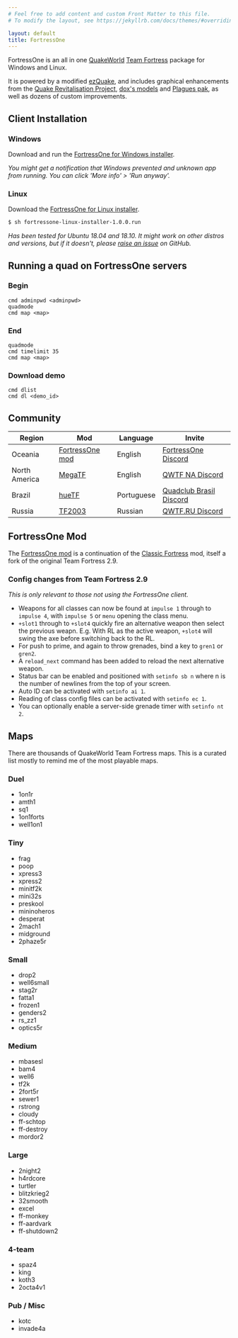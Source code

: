 ```yaml
---
# Feel free to add content and custom Front Matter to this file.
# To modify the layout, see https://jekyllrb.com/docs/themes/#overriding-theme-defaults

layout: default
title: FortressOne
---
```



FortressOne is an all in one [QuakeWorld][] [Team Fortress][] package for
Windows and Linux.

It is powered by a modified [ezQuake][], and includes graphical enhancements
from the [Quake Revitalisation Project][], [dox's models][] and
[Plagues pak][], as well as dozens of custom improvements.


## Client Installation

### Windows

Download and run the [FortressOne for Windows installer][].

_You might get a notification that Windows prevented and unknown app from
running. You can click 'More info' > 'Run anyway'._


### Linux

Download the [FortressOne for Linux installer][].

```bash
$ sh fortressone-linux-installer-1.0.0.run
```

_Has been tested for Ubuntu 18.04 and 18.10. It might work on other distros and
versions, but if it doesn't, please [raise an issue][] on GitHub._


## Running a quad on FortressOne servers

### Begin

```
cmd adminpwd <adminpwd>
quadmode
cmd map <map>
```


### End

```
quadmode
cmd timelimit 35
cmd map <map>
```


### Download demo

```
cmd dlist
cmd dl <demo_id>
```


## Community

| Region        | Mod                 | Language   | Invite                      |
|---------------|---------------------|------------|-----------------------------|
| Oceania       | [FortressOne mod][] | English    | [FortressOne Discord][]     |
| North America | [MegaTF][]          | English    | [QWTF NA Discord][]         |
| Brazil        | [hueTF][]           | Portuguese | [Quadclub Brasil Discord][] |
| Russia        | [TF2003][]          | Russian    | [QWTF.RU Discord][]         |


## FortressOne Mod

The [FortressOne mod][] is a continuation of the [Classic Fortress][] mod,
itself a fork of the original Team Fortress 2.9.


### Config changes from Team Fortress 2.9

_This is only relevant to those not using the FortressOne client._

* Weapons for all classes can now be found at `impulse 1` through to `impulse
  4`, with `impulse 5` or `menu` opening the class menu.
* `+slot1` through to `+slot4` quickly fire an alternative weapon then select
  the previous weapn. E.g. With RL as the active weapon, `+slot4` will swing
  the axe before switching back to the RL.
* For push to prime, and again to throw grenades, bind a key to `gren1` or
  `gren2`.
* A `reload_next` command has been added to reload the next alternative weapon.
* Status bar can be enabled and positioned with `setinfo sb n` where n is the
  number of newlines from the top of your screen.
* Auto ID can be activated with `setinfo ai 1`.
* Reading of class config files can be activated with `setinfo ec 1`.
* You can optionally enable a server-side grenade timer with `setinfo nt 2`.


## Maps

There are thousands of QuakeWorld Team Fortress maps. This is a curated list
mostly to remind me of the most playable maps.

### Duel

- 1on1r
- amth1
- sq1
- 1on1forts
- well1on1


### Tiny

- frag
- poop
- xpress3
- xpress2
- minitf2k
- mini32s
- preskool
- mininoheros
- desperat
- 2mach1
- midground
- 2phaze5r


### Small

- drop2
- well6small
- stag2r
- fatta1
- frozen1
- genders2
- rs_zz1
- optics5r


### Medium

- mbasesl
- bam4
- well6
- tf2k
- 2fort5r
- sewer1
- rstrong
- cloudy
- ff-schtop
- ff-destroy
- mordor2


### Large
- 2night2
- h4rdcore
- turtler
- blitzkrieg2
- 32smooth
- excel
- ff-monkey
- ff-aardvark
- ff-shutdown2


### 4-team

- spaz4
- king
- koth3
- 2octa4v1


### Pub / Misc

- kotc
- invade4a


[QuakeWorld]:                        https://www.idsoftware.com/en-gb#section-games
[Team Fortress]:                     https://web.archive.org/web/20131005123834/http://www.planetfortress.com/teamfortress/
[ezQuake]:                           https://ezquake.github.io/
[Quake Revitalisation Project]:      https://qrp.quakeone.com/
[dox's models]:                      https://www.quaddicted.com/webarchive/www.planetfortress.com/tfdone_easy/dox/index.html
[Plagues pak]:                       http://members.optusnet.com.au/~plaguespak/
[FortressOne for Windows installer]: https://github.com/FortressOne/windows-installer/releases/latest
[FortressOne for Linux installer]:   https://github.com/FortressOne/linux-installer/releases/latest
[raise an issue]:                    https://github.com/FortressOne/linux-installer/issues/new
[FortressOne Server for Linux]:      https://github.com/FortressOne/linux-server-installer/releases/latest
[FortressOne mod]:                   https://github.com/FortressOne/server-qwprogs
[FortressOne Discord]:               https://discord.fortressone.org
[MegaTF]:                            https://github.com/alissa0/MegaTFCE
[QWTF NA Discord]:                   http://discord.megateamfortress.com
[hueTF]:                             https://github.com/gmtandi/huetf
[Quadclub Brasil Discord]:           https://discord.gg/Ew3NY2Z
[TF2003]:                            https://github.com/angeld29/TF2003-qvm
[QWTF.RU Discord]:                   https://discord.gg/FVuG7br
[Classic Fortress]:                  http://classicfortress.net/
